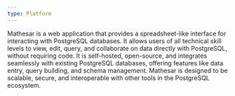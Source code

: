 ```yaml
---
type: Platform
---
```


Mathesar is a web application that provides a spreadsheet-like interface for interacting with PostgreSQL databases. It allows users of all technical skill levels to view, edit, query, and collaborate on data directly with PostgreSQL, without requiring code. It is self-hosted, open-source, and integrates seamlessly with existing PostgreSQL databases, offering features like data entry, query building, and schema management. Mathesar is designed to be scalable, secure, and interoperable with other tools in the PostgreSQL ecosystem.
